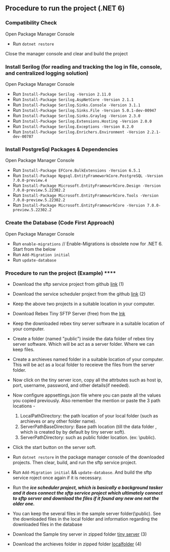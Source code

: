 ## Procedure to run the project (.NET 6)

### Compatibility Check

Open Package Manager Console

- Run `dotnet restore`

Close the manager console and clear and build the project

### Install Serilog (for reading and tracking the log in file, console, and centralized logging solution)

Open Package Manager Console

- Run `Install-Package Serilog -Version 2.11.0`  
- Run `Install-Package Serilog.AspNetCore -Version 2.1.1`
- Run `Install-Package Serilog.Sinks.Console -Version 3.1.1`
- Run `Install-Package Serilog.Sinks.File -Version 5.0.1-dev-00947`
- Run `Install-Package Serilog.Sinks.Graylog -Version 2.3.0`
- Run `Install-Package Serilog.Extensions.Hosting -Version 2.0.0`
- Run `Install-Package Serilog.Exceptions -Version 8.2.0`
- Run `Install-Package Serilog.Enrichers.Environment -Version 2.2.1-dev-00787`


### Install PostgreSql Packages & Dependencies

Open Package Manager Console

- Run `Install-Package EFCore.BulkExtensions -Version 6.5.1`
- Run `Install-Package Npgsql.EntityFrameworkCore.PostgreSQL -Version 7.0.0-preview.4`
- Run `Install-Package Microsoft.EntityFrameworkCore.Design -Version 7.0.0-preview.5.22302.2`
- Run `Install-Package Microsoft.EntityFrameworkCore.Tools -Version 7.0.0-preview.5.22302.2`
- Run `Install-Package Microsoft.EntityFrameworkCore -Version 7.0.0-preview.5.22302.2`

### Create the Database (Code First Approach)

Open Package Manager Console

- Run `enable-migrations`  // Enable-Migrations is obsolete now for .NET 6. Start from the below
- Run `Add-Migration initial`
- Run `update-database`

### Procedure to run the project (Example)  ****

- Download the sftp service project from github [link](https://github.com/sreemonta20/secure-ftp-service.git) (1)
- Download the service scheduler project from the github [link](https://github.com/sreemonta20/service-scheduler) (2)
- Keep the above two projects in a suitable location in your computer.
- Download Rebex Tiny SFTP Server (free) from the [lnk](https://www.rebex.net/tiny-sftp-server/#download)
- Keep the downloaded rebex tiny server software in a suitable location of your computer.
- Create a folder (named "public") inside the data folder of rebex tiny server software. Which will be act as a server folder. Where we can keep files.
- Create a archieves named folder in a suitable location of your computer. This will be act as a local folder to receieve the files from the server folder.
- Now click on the tiny server icon, copy all the attrbutes such as host ip, port, username, password, and other details(if needed).
- Now configure appsettings.json file where you can paste all the values you copied previously. 
  Also remember the mention or paste the 3 path locations -
  1. LocalPathDirectory: the path location of your local folder (such as archieves or any other folder name).
  2. ServerPathBaseDirectory:  Base path location (till the data folder , which is created by by default by tiny server soft).
  3. ServerPathDirectory: such as public folder location. (ex: \\public).
- Click the start button on the server soft.
- Run `dotnet restore` in the package manager console of the downloaded projects. Then clear, build, and run the sftp service project.
- Run `Add-Migration initial` && `update-database`. And build the sftp service roject once again if it is necessary.
- Run the ***ice scheduler project, which is basically a background tasker and it does connect the sftp service project which ultimately connect to sftp server and download the files if it found any new one not the older one.***
- You can keep the several files in the sample server folder(\\public). See the downloaded files in the local folder and information regarding the downloaded
  files in the database

- Download the Sample tiny server in zipped folder [tiny server](https://github.com/sreemonta20/tiny-server-and-archieves/blob/main/rebex_tiny_sftp_server.zip) (3)  
- Download the archieves folder in zipped folder [localfolder](https://github.com/sreemonta20/tiny-server-and-archieves/blob/main/archieves.zip) (4)



